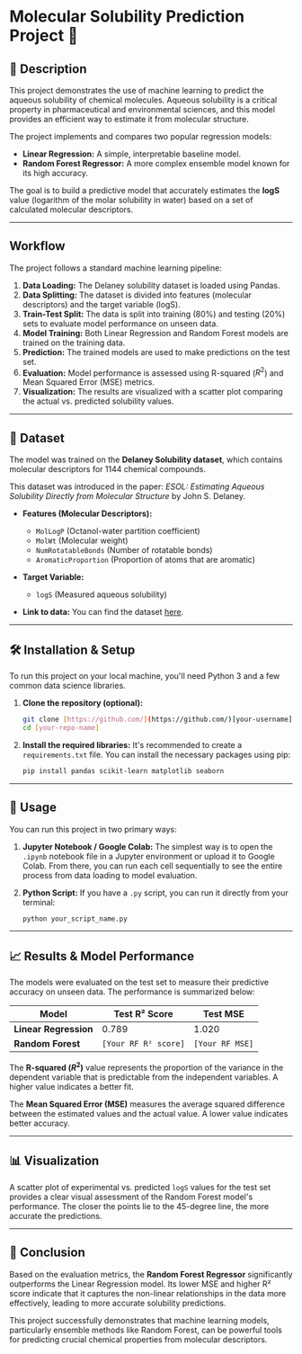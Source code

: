 # Molecular Solubility Prediction Project 🧪

## 📝 Description

This project demonstrates the use of machine learning to predict the aqueous solubility of chemical molecules. Aqueous solubility is a critical property in pharmaceutical and environmental sciences, and this model provides an efficient way to estimate it from molecular structure.

The project implements and compares two popular regression models:
* **Linear Regression:** A simple, interpretable baseline model.
* **Random Forest Regressor:** A more complex ensemble model known for its high accuracy.

The goal is to build a predictive model that accurately estimates the **logS** value (logarithm of the molar solubility in water) based on a set of calculated molecular descriptors.

---

## Workflow

The project follows a standard machine learning pipeline:

1.  **Data Loading:** The Delaney solubility dataset is loaded using Pandas.
2.  **Data Splitting:** The dataset is divided into features (molecular descriptors) and the target variable (logS).
3.  **Train-Test Split:** The data is split into training (80%) and testing (20%) sets to evaluate model performance on unseen data.
4.  **Model Training:** Both Linear Regression and Random Forest models are trained on the training data.
5.  **Prediction:** The trained models are used to make predictions on the test set.
6.  **Evaluation:** Model performance is assessed using R-squared ($R^2$) and Mean Squared Error (MSE) metrics.
7.  **Visualization:** The results are visualized with a scatter plot comparing the actual vs. predicted solubility values.

---

## 💾 Dataset

The model was trained on the **Delaney Solubility dataset**, which contains molecular descriptors for 1144 chemical compounds.

This dataset was introduced in the paper: *ESOL: Estimating Aqueous Solubility Directly from Molecular Structure* by John S. Delaney.

- **Features (Molecular Descriptors):**
    - `MolLogP` (Octanol-water partition coefficient)
    - `MolWt` (Molecular weight)
    - `NumRotatableBonds` (Number of rotatable bonds)
    - `AromaticProportion` (Proportion of atoms that are aromatic)
- **Target Variable:**
    - `logS` (Measured aqueous solubility)

- **Link to data:** You can find the dataset [here](https://raw.githubusercontent.com/dataprofessor/data/master/delaney_solubility_with_descriptors.csv).

---

## 🛠️ Installation & Setup

To run this project on your local machine, you'll need Python 3 and a few common data science libraries.

1.  **Clone the repository (optional):**
    ```bash
    git clone [https://github.com/](https://github.com/)[your-username]/[your-repo-name].git
    cd [your-repo-name]
    ```

2.  **Install the required libraries:**
    It's recommended to create a `requirements.txt` file. You can install the necessary packages using pip:
    ```bash
    pip install pandas scikit-learn matplotlib seaborn
    ```

---

## 🚀 Usage

You can run this project in two primary ways:

1.  **Jupyter Notebook / Google Colab:**
    The simplest way is to open the `.ipynb` notebook file in a Jupyter environment or upload it to Google Colab. From there, you can run each cell sequentially to see the entire process from data loading to model evaluation.

2.  **Python Script:**
    If you have a `.py` script, you can run it directly from your terminal:
    ```bash
    python your_script_name.py
    ```

---

## 📈 Results & Model Performance

The models were evaluated on the test set to measure their predictive accuracy on unseen data. The performance is summarized below:

| Model                | Test R² Score        | Test MSE        |
| -------------------- | -------------------- | --------------- |
| **Linear Regression**| 0.789                | 1.020           |
| **Random Forest** | `[Your RF R² score]` | `[Your RF MSE]` |

The **R-squared ($R^2$)** value represents the proportion of the variance in the dependent variable that is predictable from the independent variables. A higher value indicates a better fit.

The **Mean Squared Error (MSE)** measures the average squared difference between the estimated values and the actual value. A lower value indicates better accuracy.

---

## 📊 Visualization

A scatter plot of experimental vs. predicted `logS` values for the test set provides a clear visual assessment of the Random Forest model's performance. The closer the points lie to the 45-degree line, the more accurate the predictions.



---

## 🏁 Conclusion

Based on the evaluation metrics, the **Random Forest Regressor** significantly outperforms the Linear Regression model. Its lower MSE and higher R² score indicate that it captures the non-linear relationships in the data more effectively, leading to more accurate solubility predictions.

This project successfully demonstrates that machine learning models, particularly ensemble methods like Random Forest, can be powerful tools for predicting crucial chemical properties from molecular descriptors.
